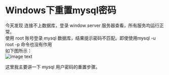 # Windows下重置mysql密码 

今天发现 连接不上数据库，登录 window server 服务器查看，所有服务均运行正常。  
使用 root 账号登录 mysql 数据库，结果提示密码不匹配。即使使用mysql -u  root -p 命令也没有作用  
如下图所示：  
![image text](https://github.com/gorgeousCa/Dayup/blob/master/Windows%E4%B8%8B%E9%87%8D%E7%BD%AEmysql%E5%AF%86%E7%A0%81/mysql1.PNG)

这里我主要讲一下 mysql 用户密码的重置步骤。
